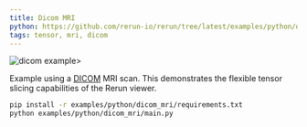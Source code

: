 ```yaml
---
title: Dicom MRI
python: https://github.com/rerun-io/rerun/tree/latest/examples/python/dicom_mri/main.py
tags: tensor, mri, dicom
---
```


![dicom example>](https://static.rerun.io/86b90a1e2eeb1c6a43fc64b32c7e8b81183063fb_dicom1.png)

Example using a [DICOM](https://en.wikipedia.org/wiki/DICOM) MRI scan. This demonstrates the flexible tensor slicing capabilities of the Rerun viewer.

```bash
pip install -r examples/python/dicom_mri/requirements.txt
python examples/python/dicom_mri/main.py
```

